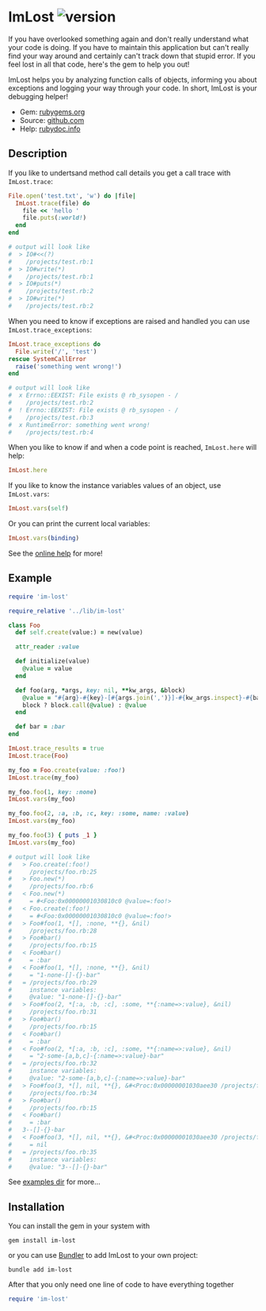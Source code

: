 # ImLost ![version](https://img.shields.io/gem/v/im-lost?label=)

If you have overlooked something again and don't really understand what your code is doing. If you have to maintain this application but can't really find your way around and certainly can't track down that stupid error. If you feel lost in all that code, here's the gem to help you out!

ImLost helps you by analyzing function calls of objects, informing you about exceptions and logging your way through your code. In short, ImLost is your debugging helper!

- Gem: [rubygems.org](https://rubygems.org/gems/im-lost)
- Source: [github.com](https://github.com/mblumtritt/im-lost)
- Help: [rubydoc.info](https://rubydoc.info/gems/im-lost/ImLost)

## Description

If you like to undertsand method call details you get a call trace with `ImLost.trace`:

```ruby
File.open('test.txt', 'w') do |file|
  ImLost.trace(file) do
    file << 'hello '
    file.puts(:world!)
  end
end

# output will look like
#  > IO#<<(?)
#    /projects/test.rb:1
#  > IO#write(*)
#    /projects/test.rb:1
#  > IO#puts(*)
#    /projects/test.rb:2
#  > IO#write(*)
#    /projects/test.rb:2
```

When you need to know if exceptions are raised and handled you can use `ImLost.trace_exceptions`:

```ruby
ImLost.trace_exceptions do
  File.write('/', 'test')
rescue SystemCallError
  raise('something went wrong!')
end

# output will look like
#  x Errno::EEXIST: File exists @ rb_sysopen - /
#    /projects/test.rb:2
#  ! Errno::EEXIST: File exists @ rb_sysopen - /
#    /projects/test.rb:3
#  x RuntimeError: something went wrong!
#    /projects/test.rb:4
```

When you like to know if and when a code point is reached, `ImLost.here` will help:

```ruby
ImLost.here
```

If you like to know the instance variables values of an object, use
`ImLost.vars`:

```ruby
ImLost.vars(self)
```

Or you can print the current local variables:

```ruby
ImLost.vars(binding)
```

See the [online help](https://rubydoc.info/gems/im-lost/ImLost) for more!

## Example

```ruby
require 'im-lost'

require_relative '../lib/im-lost'

class Foo
  def self.create(value:) = new(value)

  attr_reader :value

  def initialize(value)
    @value = value
  end

  def foo(arg, *args, key: nil, **kw_args, &block)
    @value = "#{arg}-#{key}-[#{args.join(',')}]-#{kw_args.inspect}-#{bar}"
    block ? block.call(@value) : @value
  end

  def bar = :bar
end

ImLost.trace_results = true
ImLost.trace(Foo)

my_foo = Foo.create(value: :foo!)
ImLost.trace(my_foo)

my_foo.foo(1, key: :none)
ImLost.vars(my_foo)

my_foo.foo(2, :a, :b, :c, key: :some, name: :value)
ImLost.vars(my_foo)

my_foo.foo(3) { puts _1 }
ImLost.vars(my_foo)

# output will look like
#   > Foo.create(:foo!)
#     /projects/foo.rb:25
#   > Foo.new(*)
#     /projects/foo.rb:6
#   < Foo.new(*)
#     = #<Foo:0x00000001030810c0 @value=:foo!>
#   < Foo.create(:foo!)
#     = #<Foo:0x00000001030810c0 @value=:foo!>
#   > Foo#foo(1, *[], :none, **{}, &nil)
#     /projects/foo.rb:28
#   > Foo#bar()
#     /projects/foo.rb:15
#   < Foo#bar()
#     = :bar
#   < Foo#foo(1, *[], :none, **{}, &nil)
#     = "1-none-[]-{}-bar"
#   = /projects/foo.rb:29
#     instance variables:
#     @value: "1-none-[]-{}-bar"
#   > Foo#foo(2, *[:a, :b, :c], :some, **{:name=>:value}, &nil)
#     /projects/foo.rb:31
#   > Foo#bar()
#     /projects/foo.rb:15
#   < Foo#bar()
#     = :bar
#   < Foo#foo(2, *[:a, :b, :c], :some, **{:name=>:value}, &nil)
#     = "2-some-[a,b,c]-{:name=>:value}-bar"
#   = /projects/foo.rb:32
#     instance variables:
#     @value: "2-some-[a,b,c]-{:name=>:value}-bar"
#   > Foo#foo(3, *[], nil, **{}, &#<Proc:0x00000001030aee30 /projects/foo.rb:34>)
#     /projects/foo.rb:34
#   > Foo#bar()
#     /projects/foo.rb:15
#   < Foo#bar()
#     = :bar
#   3--[]-{}-bar
#   < Foo#foo(3, *[], nil, **{}, &#<Proc:0x00000001030aee30 /projects/foo.rb:34>)
#     = nil
#   = /projects/foo.rb:35
#     instance variables:
#     @value: "3--[]-{}-bar"
```

See [examples dir](./examples) for more…

## Installation

You can install the gem in your system with

```shell
gem install im-lost
```

or you can use [Bundler](http://gembundler.com/) to add ImLost to your own project:

```shell
bundle add im-lost
```

After that you only need one line of code to have everything together

```ruby
require 'im-lost'
```
